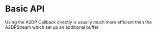 # Basic API

Using the A2DP Callback directly is usually much more efficient then the A2DPStream which set up an additional buffer